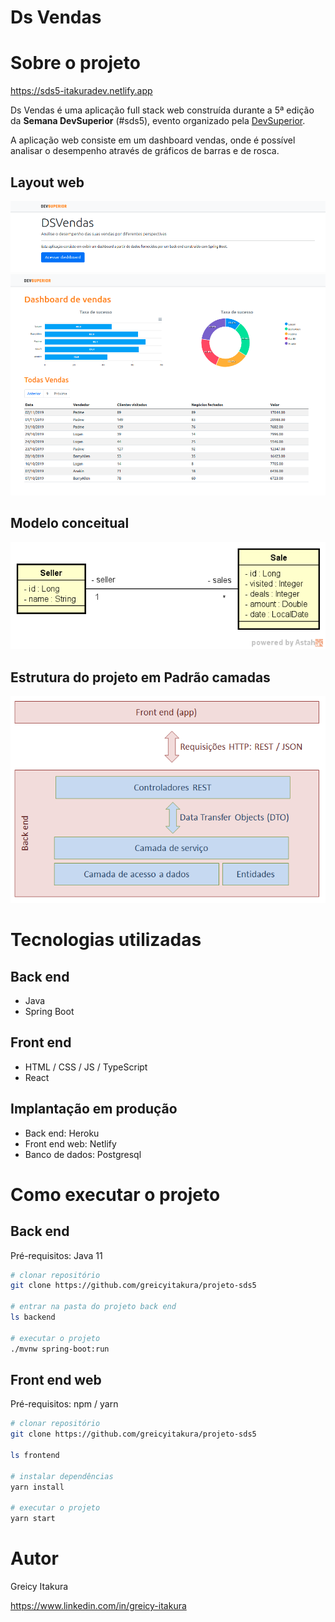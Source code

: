 # Ds Vendas

# Sobre o projeto

https://sds5-itakuradev.netlify.app

Ds Vendas é uma aplicação full stack web construída durante a 5ª edição da **Semana DevSuperior** (#sds5), evento organizado pela [DevSuperior](https://devsuperior.com "Site da DevSuperior").

A aplicação web consiste em um dashboard vendas, onde é possível analisar o desempenho através de gráficos de barras e de rosca.

## Layout web
![Web 1](https://github.com/greicyitakura/projeto-sds5/blob/master/home.png)
![Web 2](https://github.com/greicyitakura/projeto-sds5/blob/master/dashboard.png)

## Modelo conceitual
![Modelo Conceitual](https://github.com/greicyitakura/projeto-sds5/blob/master/mc.png)

## Estrutura do projeto em Padrão camadas
![Camadas](https://github.com/greicyitakura/projeto-sds5/blob/master/camadas.png)

# Tecnologias utilizadas
## Back end
- Java
- Spring Boot

## Front end
- HTML / CSS / JS / TypeScript
- React

## Implantação em produção
- Back end: Heroku
- Front end web: Netlify
- Banco de dados: Postgresql

# Como executar o projeto

## Back end
Pré-requisitos: Java 11

```bash
# clonar repositório
git clone https://github.com/greicyitakura/projeto-sds5

# entrar na pasta do projeto back end
ls backend

# executar o projeto
./mvnw spring-boot:run
```

## Front end web
Pré-requisitos: npm / yarn

```bash
# clonar repositório
git clone https://github.com/greicyitakura/projeto-sds5

ls frontend

# instalar dependências
yarn install

# executar o projeto
yarn start
```

# Autor
Greicy Itakura

https://www.linkedin.com/in/greicy-itakura
